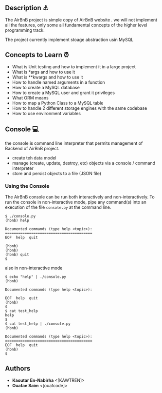 ## Description ⚓

The AirBnB project is simple copy of AirBnB website . we will not  implement all the features, only some
all fundamental concepts of the higher level programming track.

The project currently implement stoage abstraction usin MySQL

## Concepts to Learn ⏰
 - What is Unit testing and how to implement it in a large project
 - What is *args and how to use it
 - What is **kwargs and how to use it
 - How to handle named arguments in a function
 - How to create a MySQL database
 - How to create a MySQL user and grant it privileges
 - What ORM means
 - How to map a Python Class to a MySQL table
 - How to handle 2 different storage engines with the same codebase
 - How to use environment variables

## Console 💻
the console is command line interpreter that permits management of Backend of AirBnB project. 
 - create teh data model
 - manage (create, update, destroy, etc) objects via a console / command interpreter
 - store and persist objects to a file (JSON file)
### Using the Console
The AirBnB console can be run both interactively and non-interactively. 
To run the console in non-interactive mode, pipe any command(s) into an execution 
of the file `console.py` at the command line.

```
$ ./console.py
(hbnb) help

Documented commands (type help <topic>):
========================================
EOF  help  quit

(hbnb) 
(hbnb) 
(hbnb) quit
$
```

also in non-interactive mode

```
$ echo "help" | ./console.py
(hbnb)

Documented commands (type help <topic>):

EOF  help  quit
(hbnb)
$
$ cat test_help
help
$
$ cat test_help | ./console.py
(hbnb)

Documented commands (type help <topic>):
========================================
EOF  help  quit
(hbnb)
$
```

## Authors
* **Kaoutar En-Nabirha** <[KAWTREN]>
* **Ouafae Saim**  <[ouafcode]>
